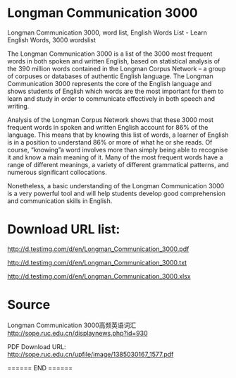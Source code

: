 
# Longman Communication 3000
Longman Communication 3000, word list, English Words List - Learn English Words, 3000 wordslist

The Longman Communication 3000 is a list of the 3000 most frequent words in both spoken and written English, based on statistical analysis of the 390 million words contained in the Longman Corpus Network – a group of corpuses or databases of authentic English language. The Longman Communication 3000 represents the core of the English language and shows students of English which words are the most important for them to learn and study in order to communicate effectively in both speech and writing.

Analysis of the Longman Corpus Network shows that these 3000 most frequent words in spoken and written English account for 86% of the language. This means that by knowing this list of words, a learner of English is in a position to understand 86% or more of what he or she reads. Of course, “knowing”a word involves more than simply being able to recognise it and know a main meaning of it. Many of the most frequent words have a range of different meanings, a variety of different grammatical patterns, and numerous significant collocations. 

Nonetheless, a basic understanding of the Longman Communication 3000 is a very powerful tool and will help students develop good comprehension and communication skills in English.

# Download URL list:
http://d.testimg.com/d/en/Longman_Communication_3000.pdf

http://d.testimg.com/d/en/Longman_Communication_3000.txt

http://d.testimg.com/d/en/Longman_Communication_3000.xlsx

# Source
Longman Communication 3000高频英语词汇
http://sope.ruc.edu.cn/displaynews.php?id=930

PDF Download URL:
http://sope.ruc.edu.cn/upfile/image/1385030167_1577.pdf

====== END ======
